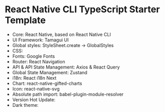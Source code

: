 # React Native CLI TypeScript Starter Template

- Core: React Native, based on React Native CLI
- UI Framework: Tamagui UI
- Global styles: StyleSheet.create → GlobalStyles
- CSS:
- Fonts: Google Fonts
- Router: React Navigation
- API & API State Management: Axios & React Query
- Global State Management: Zustand
- i18n: React i18n Next
- Chart: react-native-gifted-charts
- Icon: react-native-svg
- Absolute path import: babel-plugin-module-resolver
- Version Hot Update:
- Dark theme:
